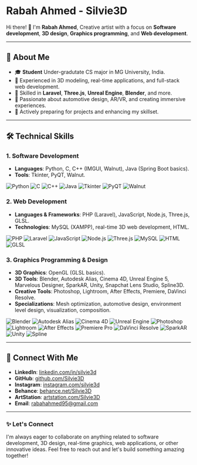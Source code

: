 # Rabah Ahmed - Silvie3D

Hi there! 👋 I'm **Rabah Ahmed**, Creative artist with a focus on **Software development**, **3D design**, **Graphics programming**, and **Web development**.


---

## 🌟 **About Me**

- 🎓 **Student** Under-gradutate CS major in MG University, India. 
- 💼 Experienced in 3D modeling, real-time applications, and full-stack web development.
- 🔧 Skilled in **Laravel**, **Three.js**, **Unreal Engine**, **Blender**, and more.
- 🎨 Passionate about automotive design, AR/VR, and creating immersive experiences.
- 🚀 Actively preparing for projects and enhancing my skillset.

---

## 🛠️ **Technical Skills**

### **1. Software Development**
- **Languages**: Python, C, C++ (IMGUI, Walnut), Java (Spring Boot basics).
- **Tools**: Tkinter, PyQT, Walnut.

![Python](https://img.shields.io/badge/Python-3776AB?style=for-the-badge&logo=python&logoColor=white)
![C](https://img.shields.io/badge/C-00599C?style=for-the-badge&logo=c&logoColor=white)
![C++](https://img.shields.io/badge/C++-00599C?style=for-the-badge&logo=c%2B%2B&logoColor=white)
![Java](https://img.shields.io/badge/Java-007396?style=for-the-badge&logo=java&logoColor=white)
![Tkinter](https://img.shields.io/badge/Tkinter-3B7BBF?style=for-the-badge&logo=python&logoColor=white)
![PyQT](https://img.shields.io/badge/PyQT-41CD52?style=for-the-badge&logo=qt&logoColor=white)
![Walnut](https://img.shields.io/badge/Walnut-444444?style=for-the-badge)


### **2. Web Development**
- **Languages & Frameworks**: PHP (Laravel), JavaScript, Node.js, Three.js, GLSL.
- **Technologies**: MySQL (XAMPP), real-time 3D web development, HTML.

![PHP](https://img.shields.io/badge/PHP-777BB4?style=for-the-badge&logo=php&logoColor=white)
![Laravel](https://img.shields.io/badge/Laravel-FF2D20?style=for-the-badge&logo=laravel&logoColor=white)
![JavaScript](https://img.shields.io/badge/JavaScript-F7DF1E?style=for-the-badge&logo=javascript&logoColor=black)
![Node.js](https://img.shields.io/badge/Node.js-339933?style=for-the-badge&logo=node.js&logoColor=white)
![Three.js](https://img.shields.io/badge/Three.js-000000?style=for-the-badge&logo=three.js&logoColor=white)
![MySQL](https://img.shields.io/badge/MySQL-4479A1?style=for-the-badge&logo=mysql&logoColor=white)
![HTML](https://img.shields.io/badge/HTML5-E34F26?style=for-the-badge&logo=html5&logoColor=white)
![GLSL](https://img.shields.io/badge/GLSL-FFFFFF?style=for-the-badge)


### **3. Graphics Programming & Design**
- **3D Graphics**: OpenGL (GLSL basics).
- **3D Tools**: Blender, Autodesk Alias, Cinema 4D, Unreal Engine 5, Marvelous Designer, SparkAR, Unity, Snapchat Lens Studio, Spline3D.
- **Creative Tools**: Photoshop, Lightroom, After Effects, Premiere, DaVinci Resolve.
- **Specializations**: Mesh optimization, automotive design, environment level design, visualization, composition.

![Blender](https://img.shields.io/badge/Blender-F5792A?style=for-the-badge&logo=blender&logoColor=white)
![Autodesk Alias](https://img.shields.io/badge/Autodesk%20Alias-0696D7?style=for-the-badge&logo=autodesk&logoColor=white)
![Cinema 4D](https://img.shields.io/badge/Cinema%204D-011A6A?style=for-the-badge&logo=maxon&logoColor=white)
![Unreal Engine](https://img.shields.io/badge/Unreal%20Engine-0E1128?style=for-the-badge&logo=unreal-engine&logoColor=white)
![Photoshop](https://img.shields.io/badge/Photoshop-31A8FF?style=for-the-badge&logo=adobe-photoshop&logoColor=white)
![Lightroom](https://img.shields.io/badge/Lightroom-31A8FF?style=for-the-badge&logo=adobe-lightroom&logoColor=white)
![After Effects](https://img.shields.io/badge/After%20Effects-9999FF?style=for-the-badge&logo=adobe-after-effects&logoColor=white)
![Premiere Pro](https://img.shields.io/badge/Premiere%20Pro-9999FF?style=for-the-badge&logo=adobe-premiere-pro&logoColor=white)
![DaVinci Resolve](https://img.shields.io/badge/DaVinci%20Resolve-FCCC00?style=for-the-badge&logo=blackmagicdesign&logoColor=white)
![SparkAR](https://img.shields.io/badge/SparkAR-FF5C00?style=for-the-badge)
![Unity](https://img.shields.io/badge/Unity-000000?style=for-the-badge&logo=unity&logoColor=white)
![Spline](https://img.shields.io/badge/Spline-3B7BBF?style=for-the-badge)


---

## 🚀 **Connect With Me**
- **LinkedIn**: [linkedin.com/in/silvie3d](https://www.linkedin.com/in/silvie3d/)
- **GitHub**: [github.com/Silvie3D](https://github.com/Silvie3D/)
- **Instagram**: [instagram.com/silvie3d](https://www.instagram.com/silvie3d/)
- **Behance**: [behance.net/Silvie3D](https://www.behance.net/Silvie3D)
- **ArtStation**: [artstation.com/Silvie3D](https://www.artstation.com/silvie3d)
- **Email**: [rabahahmed95@gmail.com](mailto:rabahahmed95@gmail.com)

---

### ✨ **Let's Connect**
I'm always eager to collaborate on anything related to software development, 3D design, real-time graphics, web applications, or other innovative ideas. Feel free to reach out and let's build something amazing together!
